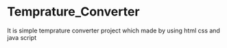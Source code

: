 # Temprature_Converter
It is simple temprature converter  project which made by using html css and java script
